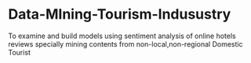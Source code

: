 # Data-MIning-Tourism-Indusustry
To examine and build models using sentiment analysis of online hotels reviews specially mining contents from non-local,non-regional Domestic Tourist

